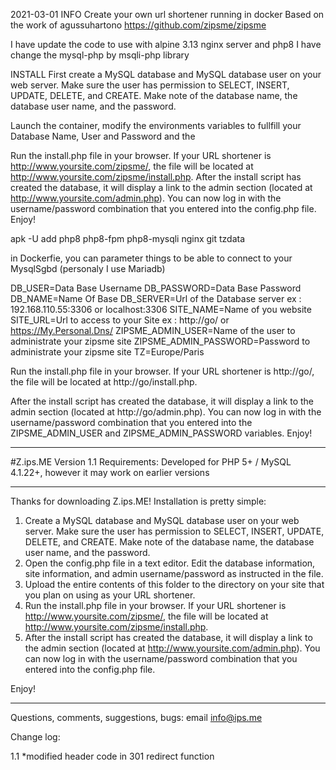 2021-03-01 
INFO
Create your own url shortener running in docker
Based on the work of agussuhartono https://github.com/zipsme/zipsme

I have update the code to use  with alpine 3.13 nginx server and php8
I have change the mysql-php by msqli-php library


INSTALL
First create a MySQL database and MySQL database user on your web server. 
Make sure the user has permission to SELECT, INSERT, UPDATE, DELETE, and CREATE. 
Make note of the database name, the database user name, and the password.

Launch the container, modify the environments variables to fullfill your
Database Name, User and Password and the 

Run the install.php file in your browser. If your URL shortener is http://www.yoursite.com/zipsme/, the file will be located at http://www.yoursite.com/zipsme/install.php.
After the install script has created the database, it will display a link to the admin section (located at http://www.yoursite.com/admin.php). You can now log in with the username/password combination that you entered into the config.php file.
Enjoy!

apk -U add php8 php8-fpm php8-mysqli nginx git tzdata

in Dockerfie, you can parameter things to be able to connect to your MysqlSgbd (personaly I use Mariadb)

DB_USER=Data Base Username
DB_PASSWORD=Data Base Password
DB_NAME=Name Of Base
DB_SERVER=Url of the Database server ex : 192.168.110.55:3306 or localhost:3306
SITE_NAME=Name of you website
SITE_URL=Url to access to your Site ex : http://go/ or https://My.Personal.Dns/
ZIPSME_ADMIN_USER=Name of the user to administrate your zipsme site
ZIPSME_ADMIN_PASSWORD=Password to administrate your zipsme site
TZ=Europe/Paris

Run the install.php file in your browser. If your URL shortener is http://go/, the file will be located at http://go/install.php.

After the install script has created the database, it will display a link to the admin section (located at http://go/admin.php). 
You can now log in with the username/password combination that you entered into the ZIPSME_ADMIN_USER and  ZIPSME_ADMIN_PASSWORD variables.
Enjoy!



--------------------------------------------------------------------------------------------------

#Z.ips.ME
Version 1.1
Requirements: Developed for PHP 5+ / MySQL 4.1.22+, however it may work on earlier versions

--------------------------------------------------------------------------------------------------

Thanks for downloading Z.ips.ME!  Installation is pretty simple:

1. Create a MySQL database and MySQL database user on your web server.  Make sure the user has permission to SELECT, INSERT, UPDATE, DELETE, and CREATE. Make note of the database name, the database user name, and the password.
2. Open the config.php file in a text editor.  Edit the database information, site information, and admin username/password as instructed in the file.
3. Upload the entire contents of this folder to the directory on your site that you plan on using as your URL shortener.
4. Run the install.php file in your browser.  If your URL shortener is http://www.yoursite.com/zipsme/, the file will be located at http://www.yoursite.com/zipsme/install.php.  
5. After the install script has created the database, it will display a link to the admin section (located at  http://www.yoursite.com/admin.php). You can now log in with the username/password combination that you entered into the config.php file.

Enjoy!

--------------------------------------------------------------------------------------------------

Questions, comments, suggestions, bugs: email info@ips.me

Change log:

1.1
*modified header code in 301 redirect function 
